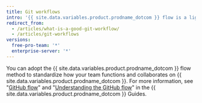 ```yaml
---
title: Git workflows
intro: '{{ site.data.variables.product.prodname_dotcom }} flow is a lightweight, branch-based workflow that supports teams and projects that deploy regularly.'
redirect_from:
  - /articles/what-is-a-good-git-workflow/
  - /articles/git-workflows
versions:
  free-pro-team: '*'
  enterprise-server: '*'
---
```


You can adopt the {{ site.data.variables.product.prodname_dotcom }} flow method to standardize how your team functions and collaborates on {{ site.data.variables.product.prodname_dotcom }}. For more information, see "[GitHub flow](/github/collaborating-with-issues-and-pull-requests/github-flow)" and "[Understanding the GitHub flow](http://guides.github.com/overviews/flow/)" in the {{ site.data.variables.product.prodname_dotcom }} Guides.
